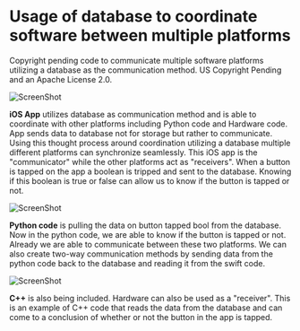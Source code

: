 # Usage of database to coordinate software between multiple platforms
Copyright pending code to communicate multiple software platforms utilizing a database as the communication method. US Copyright Pending and an Apache License 2.0.

![ScreenShot](https://i.ibb.co/kcxByTy/Screen-Shot-2020-10-17-at-3-04-10-PM.png)

<b>iOS App</b> utilizes database as communication method and is able to coordinate with other platforms including Python code and Hardware code. App sends data to database not for storage but rather to communicate. Using this thought process around coordination utilizing a database multiple different platforms can synchronize seamlessly. This iOS app is the "communicator" while the other platforms act as "receivers". When a button is tapped on the app a boolean is tripped and sent to the database. Knowing if this boolean is true or false can allow us to know if the button is tapped or not.

![ScreenShot](https://i.ibb.co/P9B8F4W/Screen-Shot-2020-10-17-at-3-09-10-PM.png)

<b>Python code</b> is pulling the data on button tapped bool from the database. Now in the python code, we are able to know if the button is tapped or not. Already we are able to communicate between these two platforms. We can also create two-way communication methods by sending data from the python code back to the database and reading it from the swift code.

![ScreenShot](https://i.ibb.co/4Z94cnm/Screen-Shot-2020-10-17-at-3-13-36-PM.png)

<b>C++</b> is also being included. Hardware can also be used as a "receiver". This is an example of C++ code that reads the data from the database and can come to a conclusion of whether or not the button in the app is tapped.
